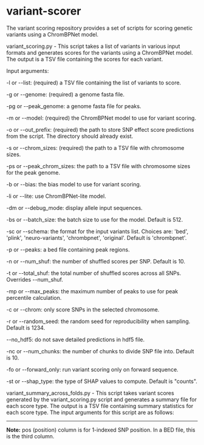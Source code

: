 # variant-scorer
The variant scoring repository provides a set of scripts for scoring genetic variants using a ChromBPNet model. 

variant_scoring.py - This script takes a list of variants in various input formats and generates scores for the variants using a ChromBPNet model. The output is a TSV file containing the scores for each variant. 

Input arguments:

-l or --list: (required) a TSV file containing the list of variants to score.

-g or --genome: (required) a genome fasta file.

-pg or --peak_genome: a genome fasta file for peaks.

-m or --model: (required) the ChromBPNet model to use for variant scoring.

-o or --out_prefix: (required) the path to store SNP effect score predictions from the script. The directory should already exist.

-s or --chrom_sizes: (required) the path to a TSV file with chromosome sizes.

-ps or --peak_chrom_sizes: the path to a TSV file with chromosome sizes for the peak genome.

-b or --bias: the bias model to use for variant scoring.

-li or --lite: use ChromBPNet-lite model.

-dm or --debug_mode: display allele input sequences.

-bs or --batch_size: the batch size to use for the model. Default is 512.

-sc or --schema: the format for the input variants list. Choices are: 'bed', 'plink', 'neuro-variants', 'chrombpnet', 'original'. Default is 'chrombpnet'.

-p or --peaks: a bed file containing peak regions.

-n or --num_shuf: the number of shuffled scores per SNP. Default is 10.

-t or --total_shuf: the total number of shuffled scores across all SNPs. Overrides --num_shuf.

-mp or --max_peaks: the maximum number of peaks to use for peak percentile calculation.

-c or --chrom: only score SNPs in the selected chromosome.

-r or --random_seed: the random seed for reproducibility when sampling. Default is 1234.

--no_hdf5: do not save detailed predictions in hdf5 file.

-nc or --num_chunks: the number of chunks to divide SNP file into. Default is 10.

-fo or --forward_only: run variant scoring only on forward sequence.

-st or --shap_type: the type of SHAP values to compute. Default is "counts".

variant_summary_across_folds.py - This script takes variant scores generated by the variant_scoring.py script and generates a summary file for each score type. The output is a TSV file containing summary statistics for each score type. The input arguments for this script are as follows:


---

**Note:** pos (position) column is for 1-indexed SNP position. In a BED file, this is the third column.
